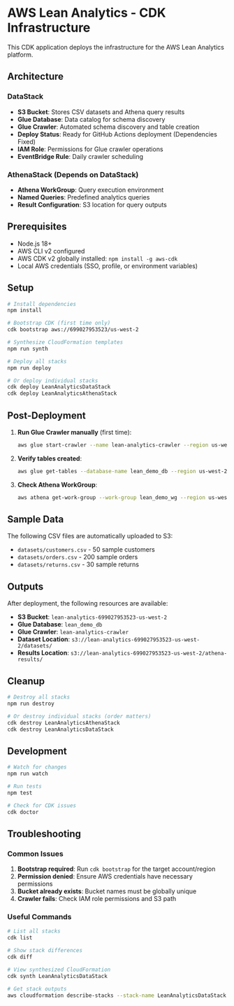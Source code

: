 # AWS Lean Analytics - CDK Infrastructure

This CDK application deploys the infrastructure for the AWS Lean Analytics platform.

## Architecture

### DataStack
- **S3 Bucket**: Stores CSV datasets and Athena query results
- **Glue Database**: Data catalog for schema discovery  
- **Glue Crawler**: Automated schema discovery and table creation
- **Deploy Status**: Ready for GitHub Actions deployment (Dependencies Fixed)
- **IAM Role**: Permissions for Glue crawler operations
- **EventBridge Rule**: Daily crawler scheduling

### AthenaStack (Depends on DataStack)
- **Athena WorkGroup**: Query execution environment
- **Named Queries**: Predefined analytics queries
- **Result Configuration**: S3 location for query outputs

## Prerequisites

- Node.js 18+ 
- AWS CLI v2 configured
- AWS CDK v2 globally installed: `npm install -g aws-cdk`
- Local AWS credentials (SSO, profile, or environment variables)

## Setup

```bash
# Install dependencies
npm install

# Bootstrap CDK (first time only)
cdk bootstrap aws://699027953523/us-west-2

# Synthesize CloudFormation templates
npm run synth

# Deploy all stacks
npm run deploy

# Or deploy individual stacks
cdk deploy LeanAnalyticsDataStack
cdk deploy LeanAnalyticsAthenaStack
```

## Post-Deployment

1. **Run Glue Crawler manually** (first time):
   ```bash
   aws glue start-crawler --name lean-analytics-crawler --region us-west-2
   ```

2. **Verify tables created**:
   ```bash
   aws glue get-tables --database-name lean_demo_db --region us-west-2
   ```

3. **Check Athena WorkGroup**:
   ```bash
   aws athena get-work-group --work-group lean_demo_wg --region us-west-2
   ```

## Sample Data

The following CSV files are automatically uploaded to S3:
- `datasets/customers.csv` - 50 sample customers
- `datasets/orders.csv` - 200 sample orders
- `datasets/returns.csv` - 30 sample returns

## Outputs

After deployment, the following resources are available:

- **S3 Bucket**: `lean-analytics-699027953523-us-west-2`
- **Glue Database**: `lean_demo_db`
- **Glue Crawler**: `lean-analytics-crawler`
- **Dataset Location**: `s3://lean-analytics-699027953523-us-west-2/datasets/`
- **Results Location**: `s3://lean-analytics-699027953523-us-west-2/athena-results/`

## Cleanup

```bash
# Destroy all stacks
npm run destroy

# Or destroy individual stacks (order matters)
cdk destroy LeanAnalyticsAthenaStack
cdk destroy LeanAnalyticsDataStack
```

## Development

```bash
# Watch for changes
npm run watch

# Run tests
npm test

# Check for CDK issues
cdk doctor
```

## Troubleshooting

### Common Issues

1. **Bootstrap required**: Run `cdk bootstrap` for the target account/region
2. **Permission denied**: Ensure AWS credentials have necessary permissions
3. **Bucket already exists**: Bucket names must be globally unique
4. **Crawler fails**: Check IAM role permissions and S3 path

### Useful Commands

```bash
# List all stacks
cdk list

# Show stack differences
cdk diff

# View synthesized CloudFormation
cdk synth LeanAnalyticsDataStack

# Get stack outputs
aws cloudformation describe-stacks --stack-name LeanAnalyticsDataStack --region us-west-2 --query 'Stacks[0].Outputs'
```